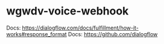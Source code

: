 # wgwdv-voice-webhook

Docs: https://dialogflow.com/docs/fulfillment/how-it-works#response_format
Docs: https://github.com/dialogflow